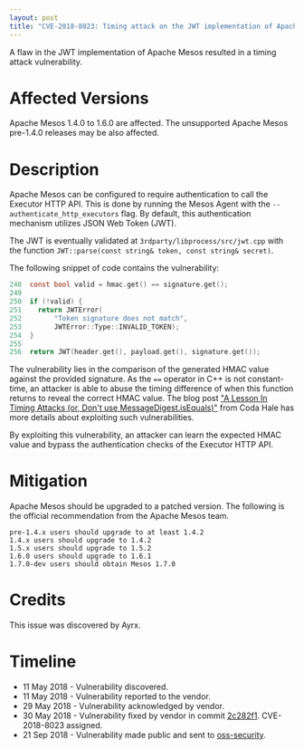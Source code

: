 ```yaml
---
layout: post
title: "CVE-2018-8023: Timing attack on the JWT implementation of Apache Mesos"
---
```


A flaw in the JWT implementation of Apache Mesos resulted in a timing attack
vulnerability.

# Affected Versions

Apache Mesos 1.4.0 to 1.6.0 are affected. The unsupported Apache Mesos
pre-1.4.0 releases may be also affected.

# Description

Apache Mesos can be configured to require authentication to call the Executor
HTTP API. This is done by running the Mesos Agent with the
`--authenticate_http_executors` flag. By default, this authentication
mechanism utilizes JSON Web Token (JWT).

The JWT is eventually validated at `3rdparty/libprocess/src/jwt.cpp` with the
function `JWT::parse(const string& token, const string& secret)`.

The following snippet of code contains the vulnerability:

```c
248  const bool valid = hmac.get() == signature.get();
249
250  if (!valid) {
251    return JWTError(
252        "Token signature does not match",
253        JWTError::Type::INVALID_TOKEN);
254  }
255
256  return JWT(header.get(), payload.get(), signature.get());
```

The vulnerability lies in the comparison of the generated HMAC value against
the provided signature. As the `==` operator in C++ is not constant-time, an
attacker is able to abuse the timing difference of when this function returns
to reveal the correct HMAC value. The blog post ["A Lesson In Timing Attacks
(or, Don't use MessageDigest.isEquals)"][0] from Coda Hale has more details
about exploiting such vulnerabilities.

By exploiting this vulnerability, an attacker can learn the expected HMAC value
and bypass the authentication checks of the Executor HTTP API.

# Mitigation

Apache Mesos should be upgraded to a patched version. The following is the
official recommendation from the Apache Mesos team.

```
pre-1.4.x users should upgrade to at least 1.4.2
1.4.x users should upgrade to 1.4.2
1.5.x users should upgrade to 1.5.2
1.6.0 users should upgrade to 1.6.1
1.7.0-dev users should obtain Mesos 1.7.0
```

# Credits

This issue was discovered by Ayrx.

# Timeline

* 11 May 2018 - Vulnerability discovered.
* 11 May 2018 - Vulnerability reported to the vendor.
* 29 May 2018 - Vulnerability acknowledged by vendor.
* 30 May 2018 - Vulnerability fixed by vendor in commit [2c282f1][1]. CVE-2018-8023 assigned.
* 21 Sep 2018 - Vulnerability made public and sent to [oss-security][2].

[0]: https://codahale.com/a-lesson-in-timing-attacks/
[1]: https://github.com/apache/mesos/commit/2c282f19755ea7518caf6f43e729524b1c6bdb23
[2]: https://www.openwall.com/lists/oss-security/2018/09/21/1
